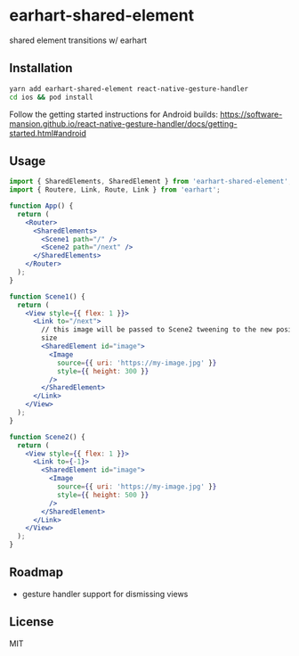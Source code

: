# earhart-shared-element

shared element transitions w/ earhart

## Installation

```bash
yarn add earhart-shared-element react-native-gesture-handler
cd ios && pod install
```

Follow the getting started instructions for Android builds:
https://software-mansion.github.io/react-native-gesture-handler/docs/getting-started.html#android

## Usage

```jsx
import { SharedElements, SharedElement } from 'earhart-shared-element';
import { Routere, Link, Route, Link } from 'earhart';

function App() {
  return (
    <Router>
      <SharedElements>
        <Scene1 path="/" />
        <Scene2 path="/next" />
      </SharedElements>
    </Router>
  );
}

function Scene1() {
  return (
    <View style={{ flex: 1 }}>
      <Link to="/next">
        // this image will be passed to Scene2 tweening to the new position and
        size
        <SharedElement id="image">
          <Image
            source={{ uri: 'https://my-image.jpg' }}
            style={{ height: 300 }}
          />
        </SharedElement>
      </Link>
    </View>
  );
}

function Scene2() {
  return (
    <View style={{ flex: 1 }}>
      <Link to={-1}>
        <SharedElement id="image">
          <Image
            source={{ uri: 'https://my-image.jpg' }}
            style={{ height: 500 }}
          />
        </SharedElement>
      </Link>
    </View>
  );
}
```

## Roadmap

- gesture handler support for dismissing views

## License

MIT
